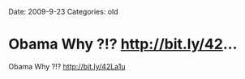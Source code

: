 Date: 2009-9-23
Categories: old

# Obama Why ?!? http://bit.ly/42...

Obama Why ?!? <a href="http://bit.ly/42La1u" rel="nofollow">http://bit.ly/42La1u</a>
